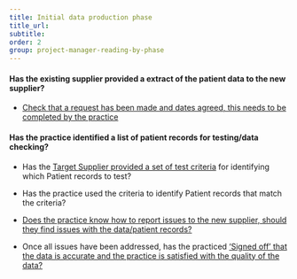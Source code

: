 ```yaml
---
title: Initial data production phase
title_url:
subtitle: 
order: 2
group: project-manager-reading-by-phase
---
```


#### Has the existing supplier provided a extract of the patient data to the new supplier?

* [Check that a request has been made and dates agreed, this needs to be completed by the practice](/prm-practice-migration/guide/get-started#request-data-extract)

#### Has the practice identified a list of patient records for testing/data checking?

* Has the [Target Supplier provided a set of test criteria](/prm-practice-migration/guide/pre-migration-tasks#data-checking-prep) for identifying which Patient records to test?

* Has the practice used the criteria to identify Patient records that match the criteria?

* [Does the practice know how to report issues to the new supplier, should they find issues with the data/patient records?](/prm-practice-migration/guide/initial-data-production#reporting-issues-with-data)

* Once all issues have been addressed, has the practiced [‘Signed off’ that the data is accurate and the practice is satisfied with the quality of the data?](/prm-practice-migration/guide/initial-data-production#signing-off-the-data-checking)

